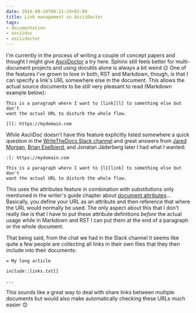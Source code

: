 ```yaml
---
date: 2016-09-24T09:21:29+02:00
title: Link management in AsciiDoctor
tags:
- documentation
- asciidoc
- asciidoctor
---
```


I'm currently in the process of writing a couple of concept papers and thought I
might give [AsciiDoctor][ad] a try here. Sphinx still feels better for
multi-document projects and using docutils alone is always a bit weird 😉 One of
the features I've grown to love in both, RST and Markdown, though, is that I can
specify a link's URL somewhere else in the document. This allows the actual
source documents to be still very pleasant to read (Markdown example below):

    This is a paragraph where I want to [link][l] to something else but don't
    want the actual URL to disturb the whole flow.

    [l]: https://mydomain.com

While AsciiDoc doesn't have this feature explicitly listed somewhere a quick
question in the [WriteTheDocs Slack channel][sl] and great answers from
[Jared Morgan][jm], [Brian Exelbierd][be], and Jonatan Jäderberg later I had
what I wanted:

    :l: https://mydomain.com

    This is a paragraph where I want to {l}[link] to something else but don't
    want the actual URL to disturb the whole flow.

This uses the attributes feature in combination with substitutions only
mentioned in the writer's guide chapter about
[document attributes][da]... Basically, you define your URL as an attribute and
then reference that where the URL would normally be used. The only aspect about
this that I don't really like is that I have to put these attribute definitions
*before* the actual usage while in Markdown and RST I can put them at the end of
a paragraph or the whole document.

That being said, from the chat we had in the Slack channel it seems like quite a
few people are collecting all links in their own files that they then
include into their documents:

    = My long article

    include::links.txt[]

    ...

This sounds like a great way to deal with share links between multiple documents
but would also make automatically checking these URLs much easier 😊


[jm]: https://twitter.com/jaredmorgs
[be]: http://www.winglemeyer.org/
[da]: http://asciidoctor.org/docs/asciidoc-writers-guide/#document-attributes
[ad]: http://asciidoctor.org/
[sl]: http://slack.writethedocs.org/
